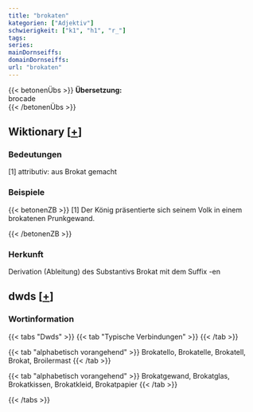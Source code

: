 ```yaml
---
title: "brokaten"
kategorien: ["Adjektiv"]
schwierigkeit: ["k1", "h1", "r_"]
tags:
series:
mainDornseiffs:
domainDornseiffs:
url: "brokaten"
---
```


{{< betonenÜbs >}}
**Übersetzung:**  
brocade  
{{< /betonenÜbs >}}

## Wiktionary [[+](https://de.wiktionary.org/wiki/brokaten)]

### Bedeutungen
[1] attributiv: aus Brokat gemacht  

### Beispiele
{{< betonenZB >}}
[1] Der König präsentierte sich seinem Volk in einem brokatenen Prunkgewand.  

{{< /betonenZB >}}
### Herkunft
Derivation (Ableitung) des Substantivs Brokat mit dem Suffix -en  



## dwds [[+](https://www.dwds.de/wb/brokaten)]

### Wortinformation
{{< tabs "Dwds" >}}
{{< tab "Typische Verbindungen" >}}
{{< /tab >}}

{{< tab "alphabetisch vorangehend" >}}
Brokatello, Brokatelle, Brokatell, Brokat, Broilermast
{{< /tab >}}

{{< tab "alphabetisch vorangehend" >}}
Brokatgewand, Brokatglas, Brokatkissen, Brokatkleid, Brokatpapier
{{< /tab >}}

{{< /tabs >}}

